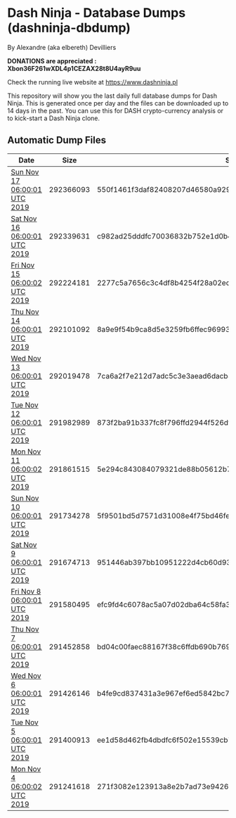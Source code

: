# Dash Ninja - Database Dumps (dashninja-dbdump)
By Alexandre (aka elbereth) Devilliers

**DONATIONS are appreciated : Xbon36F261wXDL4p1CEZAX28t8U4ayR9uu**

Check the running live website at https://www.dashninja.pl

This repository will show you the last daily full database dumps for Dash Ninja. This is generated once per day and the files can be downloaded up to 14 days in the past.
You can use this for DASH crypto-currency analysis or to kick-start a Dash Ninja clone.


## Automatic Dump Files
| Date | Size | SHA256 |
|--|--|--|
| [Sun Nov 17 06:00:01 UTC 2019](https://transfer.sh/15aY62/dashninja-dbdump-20191117070001.tar.bz2) | 292366093 | 550f1461f3daf82408207d46580a929ed6fe46c9026ce17a217343e80dcc3eca | 
| [Sat Nov 16 06:00:01 UTC 2019](https://transfer.sh/Vligj/dashninja-dbdump-20191116070001.tar.bz2) | 292339631 | c982ad25dddfc70036832b752e1d0b46d25a632afedc49bc2bdb108d0cc972f4 | 
| [Fri Nov 15 06:00:02 UTC 2019](https://transfer.sh/B9Cgp/dashninja-dbdump-20191115070002.tar.bz2) | 292224181 | 2277c5a7656c3c4df8b4254f28a02ec9ed83149c69e8035e34d8854557edac95 | 
| [Thu Nov 14 06:00:01 UTC 2019](https://transfer.sh/gr0tF/dashninja-dbdump-20191114070001.tar.bz2) | 292101092 | 8a9e9f54b9ca8d5e3259fb6ffec969937baeb161a7afe8433218cb13a55b2ca1 | 
| [Wed Nov 13 06:00:01 UTC 2019](https://transfer.sh/1mjmR/dashninja-dbdump-20191113070001.tar.bz2) | 292019478 | 7ca6a2f7e212d7adc5c3e3aead6dacb8647942fe69abb9d505392cefcc48e375 | 
| [Tue Nov 12 06:00:01 UTC 2019](https://transfer.sh/yhUPm/dashninja-dbdump-20191112070001.tar.bz2) | 291982989 | 873f2ba91b337fc8f796ffd2944f526df4ddd21a2c18d743ac07cd1a8d182f95 | 
| [Mon Nov 11 06:00:02 UTC 2019](https://transfer.sh/14y7ns/dashninja-dbdump-20191111070002.tar.bz2) | 291861515 | 5e294c843084079321de88b05612b7667724ce48103948b6c42842cab6c94415 | 
| [Sun Nov 10 06:00:01 UTC 2019](https://transfer.sh/1fPrw/dashninja-dbdump-20191110070001.tar.bz2) | 291734278 | 5f9501bd5d7571d31008e4f75bd46fe658ef4c3e4e03e8aa1a289169d883ea88 | 
| [Sat Nov  9 06:00:01 UTC 2019](https://transfer.sh/crF9R/dashninja-dbdump-20191109070001.tar.bz2) | 291674713 | 951446ab397bb10951222d4cb60d931af75779fb6a1ed68f54e62823d84eaf6b | 
| [Fri Nov  8 06:00:01 UTC 2019](https://transfer.sh/DOCC3/dashninja-dbdump-20191108070001.tar.bz2) | 291580495 | efc9fd4c6078ac5a07d02dba64c58fa3abb3012dd2c79e4148a423196eea63e2 | 
| [Thu Nov  7 06:00:01 UTC 2019](https://transfer.sh/7bkho/dashninja-dbdump-20191107070001.tar.bz2) | 291452858 | bd04c00faec88167f38c6ffdb690b7698b87b2ffc01056dcbcba0ea242014271 | 
| [Wed Nov  6 06:00:01 UTC 2019](https://transfer.sh/12Jxi8/dashninja-dbdump-20191106070001.tar.bz2) | 291426146 | b4fe9cd837431a3e967ef6ed5842bc76b036cc47afbbbfd084ec6ecbf8c94abe | 
| [Tue Nov  5 06:00:01 UTC 2019]() | 291400913 | ee1d58d462fb4dbdfc6f502e15539cb760eace4ef697053cc33c9a1d1e8d933f | 
| [Mon Nov  4 06:00:02 UTC 2019](https://transfer.sh/1HvYr/dashninja-dbdump-20191104070002.tar.bz2) | 291241618 | 271f3082e123913a8e2b7ad73e9426206944a490d4f5dac7694db22f3e813520 | 
